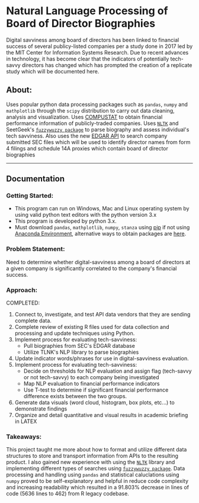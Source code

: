 # Natural Language Processing of Board of Director Biographies

Digital savviness among board of directors has been linked to financial success of several publicy-listed companies per a study done in 2017 led by the MIT Center for Information Systems Research. Due to recent advances in technology, it has become clear that the indicators of potentially tech-savvy directors has changed which has prompted the creation of a replicate study which will be documented here. 

## About:

Uses popular python data processing packages such as ```pandas```, ```numpy``` and ```mathplotlib``` through the ```scipy``` distribution to carry out data cleaning, analysis and visualization. Uses [COMPUSTAT](https://www.spglobal.com/marketintelligence/en/?product=compustat-research-insight) to obtain financial performance information of publicly-traded companies. Uses [```NLTK```](https://www.nltk.org/) and SeetGeek's [```fuzzywuzzy package```](https://github.com/seatgeek/fuzzywuzzy) to parse biography and assess individual's tech savviness. Also uses the new [EDGAR API](https://www.sec.gov/edgar/sec-api-documentation) to search company submitted SEC files which will be used to identify director names from form 4 filings and schedule 14A proxies which contain board of director biographies

---

## Documentation

### Getting Started:

- This program can run on Windows, Mac and Linux operating system by using valid python text editors with the python version 3.x
- This program is developed by python 3.x.
- Must download ```pandas```, ```mathplotlib```, ```numpy```, ```stanza``` using [pip](https://pip.pypa.io/en/stable/) if not using [Anaconda Environment](https://docs.continuum.io/anaconda/), alternative ways to obtain packages are [here](https://scipy.org/install/).

### Problem Statement: 

Need to determine whether digital-savviness among a board of directors at a given company is significantly correlated to the company's financial success.

### Approach:

COMPLETED:
1. Connect to, investigate, and test API data vendors that they are sending complete data.
2. Complete review of existing R files used for data collection and processing and update techniques using Python.
3. Implement process for evaluating tech-savviness:
    * Pull biographies from SEC's EDGAR database
    * Utilize TLNK's NLP library to parse biographies
4. Update indicator words/phrases for use in digital-savviness evaluation.
5. Implement process for evaluating tech-savviness:
    * Decide on thresholds for NLP evaluation and assign flag (tech-savvy or not tech-savvy) to each company being investigated
    * Map NLP evaluation to financial performance indicators 
    * Use T-test to determine if significant financial performance difference exists between the two groups.
6. Generate data visuals (word cloud, histogram, box plots, etc...) to demonstrate findings
7. Organize and detail quantitative and visual results in academic briefing in LATEX


### Takeaways:
This project taught me more about how to format and utilize different data structures to store and transport information from APIs to the resulting product. I also gained new experience with using the [```NLTK```](https://www.nltk.org/) library and implementing different types of searches using [```fuzzywuzzy package```](https://github.com/seatgeek/fuzzywuzzy). Data processing and handling using ```pandas``` and statistical caluclations using ```numpy``` proved to be self-explanatory and helpful in reduce code complexity and increasing readability which resulted in a 91.803% decrease in lines of code (5636 lines to 462) from R legacy codebase.

